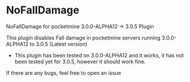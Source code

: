 # NoFallDamage
NoFallDamage for pocketmine 3.0.0-ALPHA12 -> 3.0.5 Plugin

This plugin disables Fall damage in pocketmine servers running 3.0.0-ALPHA12 to 3.0.5 (Latest version)

+ This plugin has been tested on 3.0.0-ALPHA12 and it works, it has not been tested yet for 3.0.5, however it should work fine.

If there are any bugs, feel free to open an issue
